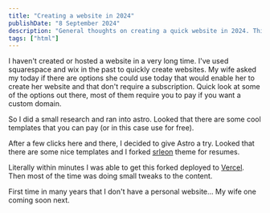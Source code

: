 ```yaml
---
title: "Creating a website in 2024"
publishDate: "8 September 2024"
description: "General thoughts on creating a quick website in 2024. This blog post explains how this website is created"
tags: ["html"]
---
```


I haven't created or hosted a website in a very long time. I've used squarespace and wix in the past to quickly create websites. My wife asked my today if there are options she could use today that would enable her to create her website and that don't require a subscription. Quick look at some of the options out there, most of them require you to pay if you want a custom domain. 

So I did a small research and ran into astro. Looked that there are some cool templates that you can pay (or in this case use for free). 

After a few clicks here and there, I decided to give Astro a try. Looked that there are some nice templates and I forked [srleon](https://github.com/srleom/astro-theme-resume) theme for resumes.
 
Literally within minutes I was able to get this forked deployed to [Vercel](https://vercel.com/). Then most of the time was doing small tweaks to the content. 

First time in many years that I don't have a personal website... My wife one coming soon next. 

